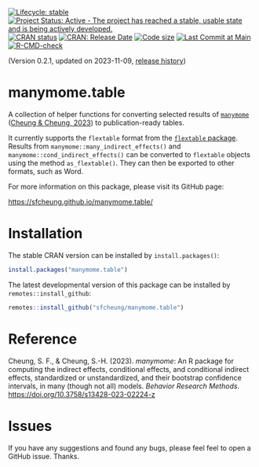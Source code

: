 <!-- badges: start -->
[![Lifecycle: stable](https://img.shields.io/badge/lifecycle-stable-brightgreen.svg)](https://lifecycle.r-lib.org/articles/stages.html#stable)
[![Project Status: Active - The project has reached a stable, usable state and is being actively developed.](https://www.repostatus.org/badges/latest/active.svg)](https://www.repostatus.org/#active)
[![CRAN status](https://www.r-pkg.org/badges/version/manymome.table?color=blue)](https://CRAN.R-project.org/package=manymome.table)
[![CRAN: Release Date](https://www.r-pkg.org/badges/last-release/manymome.table?color=blue)](https://cran.r-project.org/package=manymome.table)
[![Code size](https://img.shields.io/github/languages/code-size/sfcheung/manymome.table.svg)](https://github.com/sfcheung/manymome.table)
[![Last Commit at Main](https://img.shields.io/github/last-commit/sfcheung/manymome.table.svg)](https://github.com/sfcheung/manymome.table/commits/main)
[![R-CMD-check](https://github.com/sfcheung/manymome.table/actions/workflows/R-CMD-check.yaml/badge.svg)](https://github.com/sfcheung/manymome.table/actions/workflows/R-CMD-check.yaml)
<!-- badges: end -->

(Version 0.2.1, updated on 2023-11-09, [release history](https://sfcheung.github.io/manymome.table/news/index.html))

# manymome.table

A collection of helper functions for converting
selected results of [`manymome`](https://sfcheung.github.io/manymome/)
([Cheung & Cheung, 2023](https://doi.org/10.3758/s13428-023-02224-z)) to publication-ready
tables.

It currently supports the `flextable` format from
the [`flextable` package](https://davidgohel.github.io/flextable/).
Results from `manymome::many_indirect_effects()`
and `manymome::cond_indirect_effects()` can be converted
to `flextable` objects using the method `as_flextable()`.
They can then be exported to other formats, such as Word.

For more information on this package, please visit its GitHub page:

https://sfcheung.github.io/manymome.table/

# Installation

The stable CRAN version can be installed by `install.packages()`:

```r
install.packages("manymome.table")
```

The latest developmental version of this package can be installed by `remotes::install_github`:

```r
remotes::install_github("sfcheung/manymome.table")
```

# Reference

Cheung, S. F., & Cheung, S.-H. (2023). *manymome*: An R package for computing
the indirect effects, conditional effects, and conditional indirect effects,
standardized or unstandardized, and their bootstrap confidence intervals,
in many (though not all) models. *Behavior Research Methods*.
https://doi.org/10.3758/s13428-023-02224-z

# Issues

If you have any suggestions and found any bugs, please feel
feel to open a GitHub issue. Thanks.